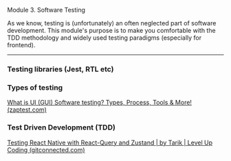 Module 3. Software Testing 

As we know, testing is (unfortunately) an often neglected part of software development. This module's purpose is to make you comfortable with the TDD methodology and widely used testing paradigms (especially for frontend). 

____

### Testing libraries (Jest, RTL etc)

### Types of testing

[What is UI (GUI) Software testing? Types, Process, Tools & More! (zaptest.com)](https://www.zaptest.com/what-is-ui-software-testing-deep-dive-into-the-types-process-tools-implementation)

### Test Driven Development (TDD)

[Testing React Native with React-Query and Zustand | by Tarik | Level Up Coding (gitconnected.com)](https://levelup.gitconnected.com/testing-react-native-with-react-query-and-zustand-d957c2a40b73)

